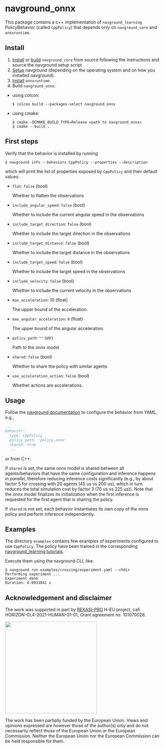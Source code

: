 # navground_onnx

This package contains a c++ implementation of `navground_learning` PolicyBehavior (called `CppPolicy`) that depends only on `navground_core` and `onnxruntime`.

## Install

1. [Install](https://idsia-robotics.github.io/navground/0.5/installation/github_release.html) or [build](https://idsia-robotics.github.io/navground/0.5/installation/from_source.html) `navground_core` from source following the instructions and source the navground setup script
2. [Setup](https://idsia-robotics.github.io/navground/0.5/installation/setup_dev.html) navground (depending on the operating system and on how you installed navground).
2. [Install](https://onnxruntime.ai/docs/install) `onnxruntime`.
3. Build `navground_onnx`:
  - using colcon:
    ```console
    $ colcon build --packages-select navground_onnx
    ```
  - using cmake:
    ```
    $ cmake -DCMAKE_BUILD_TYPE=Release <path to navground_onnx>
    $ cmake --build .
    ```
## First steps

Verify that the behavior is installed by running
```console
$ navground info --behaviors CppPolicy --properties --description
```
which will print the list of properties exposed by `CppPolicy` and their default values:

- `flat`: `false` (bool)
      
  Whether to flatten the observations
- `include_angular_speed`: `false` (bool)
      
  Whether to include the current angular speed in the observations

- `include_target_direction`: `false` (bool)
  
  Whether to include the target direction in the observations

- `include_target_distance`: `false` (bool)
  
  Whether to include the target distance in the observations

- `include_target_speed`: `false` (bool)
  
  Whether to include the target speed in the observations

- `include_velocity`: `false` (bool)
  
  Whether to include the current velocity in the observations

- `max_acceleration`: 10 (float)
  
  The upper bound of the acceleration.

- `max_angular_acceleration`: `0` (float)
  
  The upper bound of the angular acceleration.

- `policy_path`: `""` (str)
  
  Path to the onnx model

- `shared`: `false` (bool)
  
  Whether to share the policy with similar agents

- `use_acceleration_action`: `false` (bool)
  
  Whether actions are accelerations.

## Usage

Follow the [navground documentation](https://idsia-robotics.github.io/navground/0.5/index.html) to configure the behavior from YAML, e.g., 
```yaml
...
behavior:
  type: CppPolicy
  policy_path: 'policy.onnx'
  shared: true
  ...
```
or from C++.

If `shared` is set, the same onnx model is shared between all agents/behaviors that have the same configuration and inference happens *in parallel*, therefore reducing inference costs significantly (e.g., by about factor 5 for crossing with 20 agents (45 us vs 200 us), which in turn reduces the total simulation cost by factor 3 (70 us vs 225 us)). Note that the onnx model finalizes its initialization when the first inference is requested for the first agent that is sharing the policy.

If `shared` is not set, each behavior instantiates its own copy of the onnx policy and perform inference independently.

## Examples

The directory `examples` contains few examples of experiments configured to use `CppPolicy`. The policy have been trained in the corresponding [navground_learning tutorials](https://idsia-robotics.github.io/navground_learning/0.1/tutorials/index.html).

Execute them using the navground CLI, like:

```console
$ navground run examples/crossing/experiment.yaml --chdir
Performing experiment ...
Experiment done
Duration: 0.0931841 s
```


## Acknowledgement and disclaimer

The work was supported in part by [REXASI-PRO](https://rexasi-pro.spindoxlabs.com) H-EU project, call HORIZON-CL4-2021-HUMAN-01-01, Grant agreement no. 101070028.

<img src="https://rexasi-pro.spindoxlabs.com/wp-content/uploads/2023/01/Bianco-Viola-Moderno-Minimalista-Logo-e1675187551324.png"  width="300">

The work has been partially funded by the European Union. Views and opinions expressed are however those of the author(s) only and do not necessarily reflect those of the European Union or the European Commission. Neither the European Union nor the European Commission can be held responsible for them.


